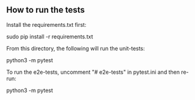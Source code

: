 ## How to run the tests

Install the requirements.txt first:

sudo pip install -r requirements.txt

From this directory, the following will run the unit-tests:

python3 -m pytest


To run the e2e-tests, uncomment "# e2e-tests" in pytest.ini and then re-run:

python3 -m pytest
